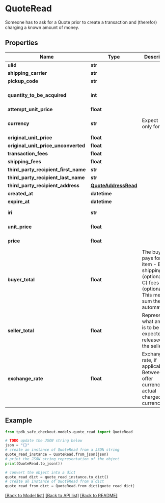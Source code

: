 # QuoteRead

Someone has to ask for a Quote prior to create a transaction and (therefor) charging a known amount of money.

## Properties

Name | Type | Description | Notes
------------ | ------------- | ------------- | -------------
**ulid** | **str** |  | [optional] 
**shipping_carrier** | **str** |  | [optional] 
**pickup_code** | **str** |  | [optional] 
**quantity_to_be_acquired** | **int** |  | [optional] [default to 1]
**attempt_unit_price** | **float** |  | [optional] 
**currency** | **str** | Expect &#39;EUR&#39; only for now. | [optional] [default to 'EUR']
**original_unit_price** | **float** |  | [optional] 
**original_unit_price_unconverted** | **float** |  | [optional] 
**transaction_fees** | **float** |  | [optional] 
**shipping_fees** | **float** |  | [optional] 
**third_party_recipient_first_name** | **str** |  | [optional] 
**third_party_recipient_last_name** | **str** |  | [optional] 
**third_party_recipient_address** | [**QuoteAddressRead**](QuoteAddressRead.md) |  | [optional] 
**created_at** | **datetime** |  | [optional] 
**expire_at** | **datetime** |  | [optional] 
**iri** | **str** |  | [optional] [readonly] 
**unit_price** | **float** |  | [optional] [readonly] 
**price** | **float** |  | [optional] [readonly] 
**buyer_total** | **float** | The buyer pays for:  - A) item  - B) shipping (optional)  - C) fees     (optional) This method sum them automatically. | [optional] [readonly] 
**seller_total** | **float** | Represent what amount is to be expected released to the seller. | [optional] [readonly] 
**exchange_rate** | **float** | Exchange rate, if applicable. Between the offer currency and actual charged currency. | [optional] [readonly] 

## Example

```python
from tpdk_safe_checkout.models.quote_read import QuoteRead

# TODO update the JSON string below
json = "{}"
# create an instance of QuoteRead from a JSON string
quote_read_instance = QuoteRead.from_json(json)
# print the JSON string representation of the object
print(QuoteRead.to_json())

# convert the object into a dict
quote_read_dict = quote_read_instance.to_dict()
# create an instance of QuoteRead from a dict
quote_read_from_dict = QuoteRead.from_dict(quote_read_dict)
```
[[Back to Model list]](../README.md#documentation-for-models) [[Back to API list]](../README.md#documentation-for-api-endpoints) [[Back to README]](../README.md)


